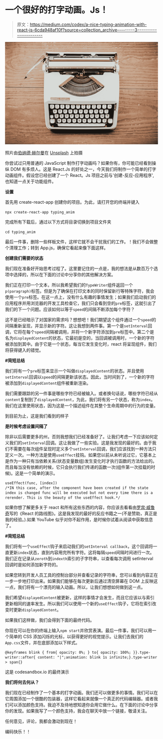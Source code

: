 # 一个很好的打字动画。Js！

> 原文：<https://medium.com/codex/a-nice-typing-animation-with-react-js-6cda948af10f?source=collection_archive---------3----------------------->

![](img/baa82ed7336943908c4aa075c76b90e9.png)

照片由[伯纳德·赫尔曼](https://unsplash.com/@bernardhermant?utm_source=medium&utm_medium=referral)在 [Unsplash](https://unsplash.com?utm_source=medium&utm_medium=referral) 上拍摄

你尝试过只用普通的 JavaScript 制作打字动画吗？如果你有，你可能已经看到操纵 DOM 有多烦人。这是 React.Js 的好处之一，今天我们将制作一个简单的打字动画组件。假设您已经创建了一个 React。Js 项目之前与'创建-反应-应用程序',也知道一点关于功能组件。

**设置**

首先用 create-react-app 创建你的项目。为此，请打开您的终端并键入

`npx create-react-app typing_anim`

完成所有下载后，通过以下方式将目录切换到项目文件夹

`cd typing_anim`

最后一件事，删除一些样板文件，这样它就不会干扰我们的工作。！我们不会做整个清理工作；转到 App.js，确保它看起来像下面这样。

**创建我们需要的状态**

我们现在准备好开始思考过程了。这里要记住的一点是，我的想法是从数百万个选项中选择的，所以在下面的讨论中分享你的其他解决方案。

我们正在打印一个文本，所以我希望我们的`TypeWriter`组件返回一个`p(paragraph)`标签。但是为了确保在打印文本的同时保留新行等特殊字符，我会使用一个`pre`标签。在这一点上，没有什么有趣的事情发生；如果我们启动我们的应用程序并用浏览器的开发工具检查它，我们只会看到空的`pre`标签，这就引出了我们的下一个问题。应该如何以等于`speed`的间隔不断添加每个字符？

这不是已经暗示了对国家的需求吗？想想吧！我们期望这个组件通过一个`speed`的间隔重新呈现，并显示新的字符。这让我想到两件事。第一个是`setInterval`回调，它将在每个`speed`间隔被调用，并将一个新字符添加到`pre`标签中。第二个是名为`displayedContent`的状态，它最初是空的，当回调被调用时，一个新的字符被添加到其中。由于它是一个状态，每当它发生变化时，react 将呈现组件，我们将获得键入的错觉。

**#简短总结**

我们将有一个`pre`标签来显示一个叫做`displayedContent`的状态。并且使用`setInterval`回调以`speed`的间隔更新该状态。因此，当时间到了，一个新的字符被添加到`displayedContent`组件被重新渲染。

我们需要跟踪的另一件事是哪些字符已经被输入。或者换句话说，哪些字符已经从`content`复制到了`displayedContent`，为此，我们将有另一个状态，称为`index`。我们在这里使用状态，因为这是一个描述组件在其整个生命周期中的行为的变量。

到目前为止，这是我们看到的样子

**是时候考虑设置间隔了**

除非以后需要更多的州，否则我想我们已经准备好了。让我们考虑一下应该如何定义我们的`setInterval`回调。这让我做了一些实验。这是我发现的最好的。由于我们不需要在每次组件呈现时定义多个`setInterval`回调，我们应该找到一种方法只定义一次。一种方法是使用`useEffect`挂钩。如果您以前从未听说过它，它基本上是作为一种只有当依赖关系(状态变量数组)发生变化时才执行函数的方法给出的。而且每当没有依赖的时候，它只会执行我们传递的函数一次(组件第一次挂载的时候)。这是一个简单的演示。

```
useEffect(func, [index])
/*IN this case, after the component have been created if the state index is changed func will be executed but not every time there is a rerender. This is the beauty of the useEffect hook.*/
```

如果你想了解更多关于 react 和所有这些东西的内容，你应该去看看由[罗宾·威鲁奇](https://medium.com/u/a8b7f59b1b73?source=post_page-----6cda948af10f--------------------------------)写的《React 的路线图》。这是我发现的最好的反应书籍之一(不是赞助，真正是我的经验。).如果 YouTube 似乎对你不起作用，是时候你试着从阅读中获取信息了。

**#简短总结**

我们将有一个`useEffect`钩子来启动我们的`setInterval callback`，这个回调将一直更新`index`状态，直到内容用完所有字符。这将每隔`speed`间隔时间进行一次。我们正在记录从`zeroth`到`indexth`索引的子字符串，以查看每次调用 setInterval 回调时是如何添加新字符的。

如果您转到开发人员工具的控制台部分并查看记录的字符串，您可以看到内容正在一步一步地打印出来。如果我们能够在每次更新后通过清空屏幕在 DOM 上反映这一点，我们将有一个漂亮的输入动画。所以，让我们想想如何做到这一点。

我们希望`displayedContent`被更新，这样的事情才会发生，而且它应该以与索引更新相同的速率发生。所以我们可以使用一个新的`useEffect`钩子，它将在索引改变时更新`displayedContent`。

如果我们这样做，我们会得到下面的最终代码。

你现在可以在你的终端上输入`npm start`并欣赏表演。最后一件事，我们可以用一个简单的 CSS 添加闪烁的光标，以获得更好的视觉提示。让我们去我们的`App.css`文件，并在底部添加以下样式。

```
@keyframes blink { from{ opacity: 0%; } to{ opacity: 100%; }}.type-writer::after{ content: "|";animation: blink 1s infinite;}.type-writer > span{}
```

这是 codesandbox.io 的最终演示

**我们将何去何从？**

我们现在已经制作了一个基本的打字动画。我们还可以做更多的事情。我们可以在它周围添加一个很酷的包装器，这样它看起来就像一个真正的代码编辑器。或者我们可以添加颜色支持。我迫不及待地想知道你会用它做什么。在下面的讨论中分享你的发现。如果我写了一个颜色支持，我会在聊天中放一个链接，敬请关注。

任何意见，评论，我都会激动到现在！

编码快乐！！